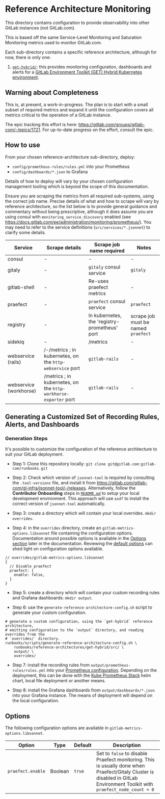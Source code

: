 # Reference Architecture Monitoring

This directory contains configuration to provide observability into other GitLab instances (not GitLab.com).

This is based off the same Service-Level Monitoring and Saturation Monitoring metrics used to monitor GitLab.com.

Each sub-directory contains a specific reference architecture, although for now, there is only one:

1. [`get-hybrid/`](get-hybrid/): this provides monitoring configuration, dashboards and alerts for a [GitLab Environment Toolkit (GET) Hybrid Kubernetes environment](https://gitlab.com/gitlab-org/quality/gitlab-environment-toolkit/-/blob/main/docs/environment_advanced_hybrid.md).

## Warning about Completeness

This is, at present, a work-in-progress. The plan is to start with a small subset of required metrics and expand it until the configuration covers all metrics critical to the operation of a GitLab instance.

The epic tracking this effort is here: <https://gitlab.com/groups/gitlab-com/-/epics/1721>. For up-to-date progress on the effort, consult the epic.

## How to use

From your chosen reference-architecture sub-directory, deploy:
* `config/prometheus-rules/rules.yml` into your Prometheus
* `config/dashboards/*.json` to Grafana

Details of how to deploy will vary by your chosen configuration management tooling which is beyond the scope of this documentation.

Ensure you are scraping the metrics from all required sub-systems, using the correct job name.  Precise details of what and how to scrape will vary by reference architecture, so the list below is to provide general guidance and commentary without being prescriptive, although it does assume you are using consul with `monitoring_service_discovery` enabled (see https://docs.gitlab.com/ee/administration/monitoring/prometheus/).  You may need to refer to the service definitions (`src/services/*.jsonnet`) to clarify some details.

| Service | Scrape details | Scrape job name required | Notes |
| ------- | -------------- | ------------------------ | ------|
| consul | - | - | - | Looks for pods in the 'consul' namespace; monitoring is kubernetes-level only |
| gitaly | - | `gitaly` consul service | `gitaly` | - |
| gitlab-shell | - | Re-uses praefect metrics | - | This is a weak proxy until gitlab-shell has more accessible metrics (see [runbooks#88](https://gitlab.com/gitlab-com/runbooks/-/issues/88) |
| praefect | - | `praefect` consul service | `praefect` | - |
| registry | - | In kubernetes, the 'registry-prometheus' port | scrape job must be named `praefect` | - |
| sidekiq | - | /metrics  | - | - |
| webservice (rails) | /-/metrics ; in kubernetes, on the `http-webservice` port  | `gitlab-rails` | - |
| webservice (workhorse) | /metrics ; in kubernetes, on the `http-workhorse-exporter` port | `gitlab-rails` | - |

## Generating a Customized Set of Recording Rules, Alerts, and Dashboards

### Generation Steps

It's possible to customize the configuration of the reference architecture to suit your GitLab deployment.

- Step 1: Clone this repository locally: `git clone git@gitlab.com:gitlab-com/runbooks.git`

- Step 2: Check which version of `jsonnet-tool` is required by consulting the `.tool-versions` file, and install it from <https://gitlab.com/gitlab-com/gl-infra/jsonnet-tool/-/releases>. Alternatively, follow the **Contributor Onboarding** steps in [`README.md`](../README.md#contributor-onboarding) to setup your local development environment. This approach will use `asdf` to install the correct version of `jsonnet-tool` automatically.

- Step 3: create a directory which will contain your local overrides. `mkdir overrides`.

- Step 4: in the `overrides` directory, create an `gitlab-metrics-options.libsonnet` file containing the configuration options. Documentation around possible options is available in the [Options section](#options) later in the documentation. Reviewing the [default options](../libsonnet/reference-architecture-options/validate.libsonnet) can shed light on configuration options available.

```jsonnet
// overrides/gitlab-metrics-options.libsonnet
{
  // Disable praefect
  praefect: {
    enable: false,
  }
}
```

- Step 5: create a directory which will contain your custom recording rules and Grafana dashboards: `mkdir output`.

- Step 6: use the `generate-reference-architecture-config.sh` script to generate your custom configuration.

```shell
# generate a custom configuration, using the `get-hybrid` reference architecture,
# emitting configuration to the `output` directory, and reading overrides from the
# `overrides/` directory.
runbooks/scripts/generate-reference-architecture-config.sh \
    runbooks/reference-architectures/get-hybrid/src/ \
    output/ \
    overrides/
```

- Step 7: install the recording rules from `output/prometheus-rules/rules.yml` into your [Prometheus configuration](https://prometheus.io/docs/prometheus/latest/configuration/recording_rules/). Depending on the deployment, this can be done with the [Kube Prometheus Stack](https://github.com/prometheus-community/helm-charts/tree/main/charts/kube-prometheus-stack) helm chart, local file deployment or another means.

- Step 8: install the Grafana dashboards from `output/dashboards/*.json` into your Grafana instance. The means of deployment will depend on the local configuration.

## Options

The following configuration options are available in `gitlab-metrics-options.libsonnet`.

| **Option**        | **Type** | **Default** | **Description** |
| ----------------- | -------- | ----------- | --------------- |
| `praefect.enable` | Boolean  | `true`      | Set to `false` to disable Praefect monitoring. This is usually done when Praefect/Gitaly Cluster is disabled in GitLab Environment Toolkit with `praefect_node_count = 0` |
